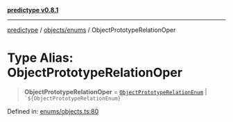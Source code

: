 [**predictype v0.8.1**](../../../README.md)

***

[predictype](../../../modules.md) / [objects/enums](../README.md) / ObjectPrototypeRelationOper

# Type Alias: ObjectPrototypeRelationOper

> **ObjectPrototypeRelationOper** = [`ObjectPrototypeRelationEnum`](../enumerations/ObjectPrototypeRelationEnum.md) \| `` `${ObjectPrototypeRelationEnum}` ``

Defined in: [enums/objects.ts:80](https://github.com/maduhaime/predictype/blob/2310adbaccb6fbc00cdab8e345e79bd5b09e40f5/src/enums/objects.ts#L80)
